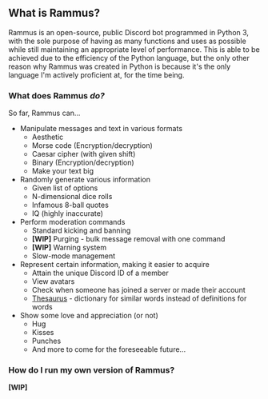 ## What is Rammus?

Rammus is an open-source, public Discord bot programmed in Python 3, with the sole purpose of having as many functions and uses as possible while still maintaining an appropriate level of performance. This is able to be achieved due to the efficiency of the Python language, but the only other reason why Rammus was created in Python is because it's the only language I'm actively proficient at, for the time being.

### What does Rammus *do?*

So far, Rammus can...
* Manipulate messages and text in various formats
	* Aesthetic
	* Morse code (Encryption/decryption)
	* Caesar cipher (with given shift)
	* Binary (Encryption/decryption)
	* Make your text big
* Randomly generate various information
	* Given list of options
	* N-dimensional dice rolls
	* Infamous 8-ball quotes 
	* IQ (highly inaccurate) 
* Perform moderation commands
	* Standard kicking and banning
	* **[WIP]** Purging - bulk message removal with one command
	* **[WIP]** Warning system
	* Slow-mode management
* Represent certain information, making it easier to acquire
	* Attain the unique Discord ID of a member
	* View avatars
	* Check when someone has joined a server or made their account
	* [Thesaurus](https://www.dictionary.com/browse/thesaurus) - dictionary for similar words instead of definitions for words
* Show some love and appreciation (or not)
	* Hug
	* Kisses
	* Punches
	* And more to come for the foreseeable future...

### How do I run my own version of Rammus?

**[WIP]**
